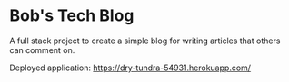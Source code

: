 # Bob's Tech Blog
A full stack project to create a simple blog for writing articles that others can comment on.

Deployed application: https://dry-tundra-54931.herokuapp.com/